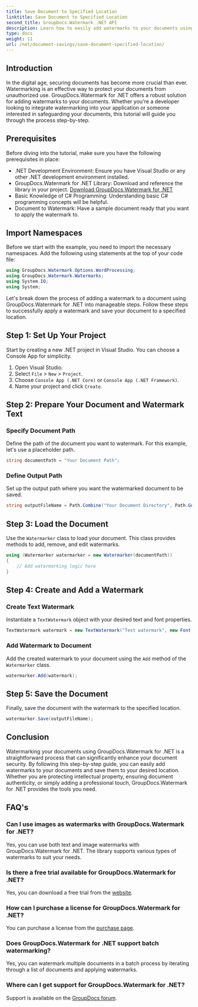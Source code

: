 ```yaml
---
title: Save Document to Specified Location
linktitle: Save Document to Specified Location
second_title: GroupDocs.Watermark .NET API
description: Learn how to easily add watermarks to your documents using GroupDocs.Watermark for .NET with this step-by-step guide. Enhance document security.
type: docs
weight: 11
url: /net/document-savings/save-document-specified-location/
---
```

## Introduction
In the digital age, securing documents has become more crucial than ever. Watermarking is an effective way to protect your documents from unauthorized use. GroupDocs.Watermark for .NET offers a robust solution for adding watermarks to your documents. Whether you're a developer looking to integrate watermarking into your application or someone interested in safeguarding your documents, this tutorial will guide you through the process step-by-step.
## Prerequisites
Before diving into the tutorial, make sure you have the following prerequisites in place:
- .NET Development Environment: Ensure you have Visual Studio or any other .NET development environment installed.
- GroupDocs.Watermark for .NET Library: Download and reference the library in your project. [Download GroupDocs.Watermark for .NET](https://releases.groupdocs.com/Watermark/net/)
- Basic Knowledge of C# Programming: Understanding basic C# programming concepts will be helpful.
- Document to Watermark: Have a sample document ready that you want to apply the watermark to.
## Import Namespaces
Before we start with the example, you need to import the necessary namespaces. Add the following using statements at the top of your code file:
```csharp
using GroupDocs.Watermark.Options.WordProcessing;
using GroupDocs.Watermark.Watermarks;
using System.IO;
using System;
```
Let's break down the process of adding a watermark to a document using GroupDocs.Watermark for .NET into manageable steps. Follow these steps to successfully apply a watermark and save your document to a specified location.
## Step 1: Set Up Your Project
Start by creating a new .NET project in Visual Studio. You can choose a Console App for simplicity.
1. Open Visual Studio.
2. Select `File` > `New` > `Project`.
3. Choose `Console App (.NET Core)` or `Console App (.NET Framework)`.
4. Name your project and click `Create`.

## Step 2: Prepare Your Document and Watermark Text
### Specify Document Path
Define the path of the document you want to watermark. For this example, let's use a placeholder path.
```csharp
string documentPath = "Your Document Path";
```
### Define Output Path
Set up the output path where you want the watermarked document to be saved.
```csharp
string outputFileName = Path.Combine("Your Document Directory", Path.GetFileName(documentPath));
```
## Step 3: Load the Document
Use the `Watermarker` class to load your document. This class provides methods to add, remove, and edit watermarks.
```csharp
using (Watermarker watermarker = new Watermarker(documentPath))
{
    // Add watermarking logic here
}
```
## Step 4: Create and Add a Watermark

### Create Text Watermark
Instantiate a `TextWatermark` object with your desired text and font properties.
```csharp
TextWatermark watermark = new TextWatermark("Test watermark", new Font("Arial", 12));
```
### Add Watermark to Document
Add the created watermark to your document using the `Add` method of the `Watermarker` class.
```csharp
watermarker.Add(watermark);
```
## Step 5: Save the Document
Finally, save the document with the watermark to the specified location.
```csharp
watermarker.Save(outputFileName);
```
## Conclusion
Watermarking your documents using GroupDocs.Watermark for .NET is a straightforward process that can significantly enhance your document security. By following this step-by-step guide, you can easily add watermarks to your documents and save them to your desired location. Whether you are protecting intellectual property, ensuring document authenticity, or simply adding a professional touch, GroupDocs.Watermark for .NET provides the tools you need.
## FAQ's
### Can I use images as watermarks with GroupDocs.Watermark for .NET?
Yes, you can use both text and image watermarks with GroupDocs.Watermark for .NET. The library supports various types of watermarks to suit your needs.
### Is there a free trial available for GroupDocs.Watermark for .NET?
Yes, you can download a free trial from the [website](https://releases.groupdocs.com/).
### How can I purchase a license for GroupDocs.Watermark for .NET?
You can purchase a license from the [purchase page](https://purchase.groupdocs.com/buy).
### Does GroupDocs.Watermark for .NET support batch watermarking?
Yes, you can watermark multiple documents in a batch process by iterating through a list of documents and applying watermarks.
### Where can I get support for GroupDocs.Watermark for .NET?
Support is available on the [GroupDocs forum](https://forum.groupdocs.com/c/watermark/19).
